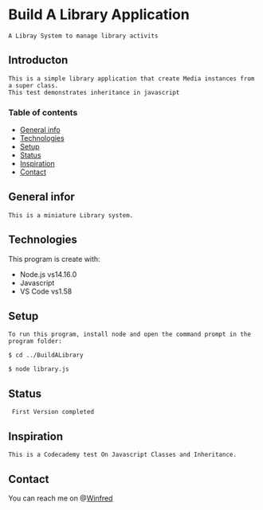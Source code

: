 # Build A Library Application

    A Libray System to manage library activits

## Introducton

    This is a simple library application that create Media instances from a super class. 
    This test demonstrates inheritance in javascript

### Table of contents

  * [General info](#general-infor)
  * [Technologies](#technologies)
  * [Setup](#setup)
  * [Status](#status)
  * [Inspiration](#inspiration)
  * [Contact](#contact)

## General infor
   
    This is a miniature Library system.

## Technologies

  This program is create with:
  * Node.js vs14.16.0
  * Javascript 
  * VS Code vs1.58

## Setup

    To run this program, install node and open the command prompt in the program folder:
 
    $ cd ../BuildALibrary

    $ node library.js

 ## Status
     First Version completed 

## Inspiration
    This is a Codecademy test On Javascript Classes and Inheritance.

## Contact
 
  You can reach me on @[Winfred](https://www.linkedin.com/in/winfred-tornu-4a616072?lipi=urn%3Ali%3Apage%3Ad_flagship3_profile_view_base_contact_details%3B163Z3c%2FSRfi355%2BZK5Rf%2Bg%3D%3D) 

